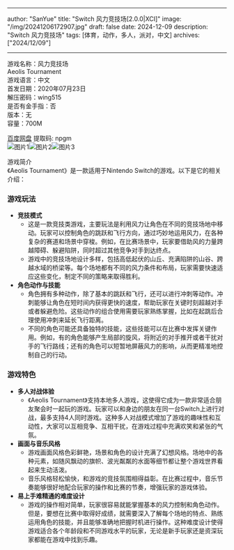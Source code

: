 
---
author: "SanYue"
title: "Switch 风力竞技场[2.0.0|XCI]"
image: "/img/20241206172907.jpg"
draft: false
date: 2024-12-09
description: "Switch 风力竞技场"
tags: [体育，动作，多人，派对，中文]
archives: ["2024/12/09"]

---

游戏名称：风力竞技场   
Aeolis Tournament    
游戏语言：中文  
首发日期：2020年07月23日  
解压密码：wing515  
是否有金手指：否  
版本：无   
容量：700M

[百度网盘](https://pan.baidu.com/s/101KGnN850snwuTlEhUwqgg) 提取码: npgm  
![图片1](/img/b96e2d.jpg)![图片2](/img/ca8ee0.jpg)![图片3](/img/d7ae1b.jpg)  

游戏简介  
《Aeolis Tournament》是一款适用于Nintendo Switch的游戏。以下是它的相关介绍：

### 游戏玩法
- **竞技模式**
    - 这是一款竞技类游戏，主要玩法是利用风力让角色在不同的竞技场地中移动。玩家可以控制角色的跳跃和飞行方向，通过巧妙地运用风力，在各种复杂的赛道和场景中穿梭。例如，在比赛场景中，玩家要借助风的力量跨越障碍、躲避陷阱，同时超过其他竞争对手到达终点。
    - 游戏中的竞技场地设计多样，包括高低起伏的山丘、充满陷阱的山谷、跨越水域的桥梁等。每个场地都有不同的风力条件和布局，玩家需要快速适应这些变化，制定不同的策略来取得胜利。
- **角色动作与技能**
    - 角色拥有多种动作，除了基本的跳跃和飞行，还可以进行冲刺等动作。冲刺能够让角色在短时间内获得更快的速度，帮助玩家在关键时刻超越对手或者躲避危险。这些动作的组合使用需要玩家熟练掌握，比如在起跳后合理使用冲刺来延长飞行距离。
    - 不同的角色可能还具备独特的技能，这些技能可以在比赛中发挥关键作用。例如，有的角色能够产生局部的旋风，将附近的对手推开或者干扰对手的飞行路线；还有的角色可以短暂地屏蔽风力的影响，从而更精准地控制自己的行动。

### 游戏特色
- **多人对战体验**
    - 《Aeolis Tournament》支持本地多人游戏，这使得它成为一款非常适合朋友聚会时一起玩的游戏。玩家可以和身边的朋友在同一台Switch上进行对战，最多支持4人同时游戏。这种多人对战模式增加了游戏的趣味性和互动性，大家可以互相竞争、互相干扰，在游戏过程中充满欢笑和紧张的气氛。
- **画面与音乐风格**
    - 游戏画面风格色彩鲜艳，场景和角色的设计充满了幻想风格。场地中的各种元素，如随风飘动的旗帜、波光粼粼的水面等细节都让整个游戏世界看起来生动活泼。
    - 音乐风格轻松愉快，和游戏的竞技氛围相得益彰。在比赛过程中，音乐节奏能够很好地配合玩家的操作和比赛的节奏，增强玩家的游戏体验。
- **易上手难精通的难度设计**
    - 游戏的操作相对简单，玩家很容易就能掌握基本的风力控制和角色动作。但是，要想在比赛中取得好成绩，就需要深入了解每个场地的特点、熟练运用角色的技能，并且能够准确地把握时机进行操作。这种难度设计使得游戏适合各个年龄段和不同游戏水平的玩家，无论是新手玩家还是资深玩家都能在游戏中找到乐趣。
